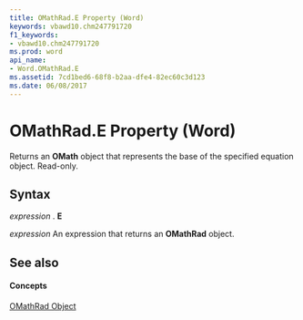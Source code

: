 ```yaml
---
title: OMathRad.E Property (Word)
keywords: vbawd10.chm247791720
f1_keywords:
- vbawd10.chm247791720
ms.prod: word
api_name:
- Word.OMathRad.E
ms.assetid: 7cd1bed6-68f8-b2aa-dfe4-82ec60c3d123
ms.date: 06/08/2017
---
```



# OMathRad.E Property (Word)

Returns an  **OMath** object that represents the base of the specified equation object. Read-only.


## Syntax

 _expression_ . **E**

 _expression_ An expression that returns an **OMathRad** object.


## See also


#### Concepts


[OMathRad Object](Word.OMathRad.md)

